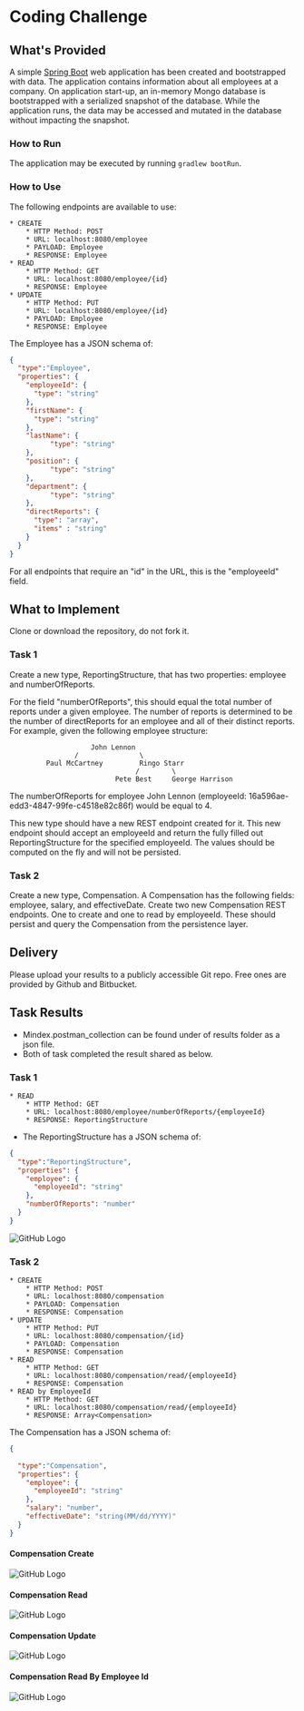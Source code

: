# Coding Challenge
## What's Provided
A simple [Spring Boot](https://projects.spring.io/spring-boot/) web application has been created and bootstrapped 
with data. The application contains information about all employees at a company. On application start-up, an in-memory 
Mongo database is bootstrapped with a serialized snapshot of the database. While the application runs, the data may be
accessed and mutated in the database without impacting the snapshot.

### How to Run
The application may be executed by running `gradlew bootRun`.

### How to Use
The following endpoints are available to use:
```
* CREATE
    * HTTP Method: POST 
    * URL: localhost:8080/employee
    * PAYLOAD: Employee
    * RESPONSE: Employee
* READ
    * HTTP Method: GET 
    * URL: localhost:8080/employee/{id}
    * RESPONSE: Employee
* UPDATE
    * HTTP Method: PUT 
    * URL: localhost:8080/employee/{id}
    * PAYLOAD: Employee
    * RESPONSE: Employee
```
The Employee has a JSON schema of:
```json
{
  "type":"Employee",
  "properties": {
    "employeeId": {
      "type": "string"
    },
    "firstName": {
      "type": "string"
    },
    "lastName": {
          "type": "string"
    },
    "position": {
          "type": "string"
    },
    "department": {
          "type": "string"
    },
    "directReports": {
      "type": "array",
      "items" : "string"
    }
  }
}
```
For all endpoints that require an "id" in the URL, this is the "employeeId" field.

## What to Implement
Clone or download the repository, do not fork it.

### Task 1
Create a new type, ReportingStructure, that has two properties: employee and numberOfReports.

For the field "numberOfReports", this should equal the total number of reports under a given employee. The number of 
reports is determined to be the number of directReports for an employee and all of their distinct reports. For example, 
given the following employee structure:
```
                    John Lennon
                /               \
         Paul McCartney         Ringo Starr
                               /        \
                          Pete Best     George Harrison
```
The numberOfReports for employee John Lennon (employeeId: 16a596ae-edd3-4847-99fe-c4518e82c86f) would be equal to 4. 

This new type should have a new REST endpoint created for it. This new endpoint should accept an employeeId and return 
the fully filled out ReportingStructure for the specified employeeId. The values should be computed on the fly and will 
not be persisted.

### Task 2
Create a new type, Compensation. A Compensation has the following fields: employee, salary, and effectiveDate. Create 
two new Compensation REST endpoints. One to create and one to read by employeeId. These should persist and query the 
Compensation from the persistence layer.

## Delivery
Please upload your results to a publicly accessible Git repo. Free ones are provided by Github and Bitbucket.


## Task Results

* Mindex.postman_collection can be found under of results folder as a json file. 
* Both of task completed the result shared as below. 

### Task 1


```
* READ
    * HTTP Method: GET
    * URL: localhost:8080/employee/numberOfReports/{employeeId}
    * RESPONSE: ReportingStructure
```

* The ReportingStructure has a JSON schema of:
```json
{
  "type":"ReportingStructure",
  "properties": {
    "employee": {
      "employeeId": "string"
    },
    "numberOfReports": "number"
  }
}
```

![GitHub Logo](docs/reporting_structure_read.png)

### Task 2

```
* CREATE
    * HTTP Method: POST 
    * URL: localhost:8080/compensation
    * PAYLOAD: Compensation
    * RESPONSE: Compensation
* UPDATE
    * HTTP Method: PUT 
    * URL: localhost:8080/compensation/{id}
    * PAYLOAD: Compensation
    * RESPONSE: Compensation
* READ
    * HTTP Method: GET 
    * URL: localhost:8080/compensation/read/{employeeId}
    * RESPONSE: Compensation
* READ by EmployeeId
    * HTTP Method: GET 
    * URL: localhost:8080/compensation/read/{employeeId}
    * RESPONSE: Array<Compensation>

```

The Compensation has a JSON schema of:

```json
{
  
  "type":"Compensation",
  "properties": {
    "employee": {
      "employeeId": "string"
    },
    "salary": "number",
    "effectiveDate": "string(MM/dd/YYYY)"
  }
}
```

#### Compensation Create 

![GitHub Logo](docs/mindex_compensation_create.png)

#### Compensation Read

![GitHub Logo](docs/mindex_compensation_get_by_id.png)


#### Compensation Update

![GitHub Logo](docs/mindex_compensation_update.png)

#### Compensation Read By Employee Id

![GitHub Logo](docs/mindex_compensation_get_by_eployee_id.png)
